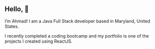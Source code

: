 ## Hello, :wave:

I’m Ahmad! I am a Java Full Stack developer based in Maryland, United States.

I recently completed a coding bootcamp and my portfolio is one of the projects I created using ReactJS. 


